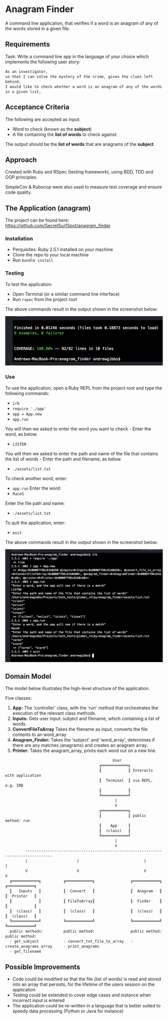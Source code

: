 # Anagram Finder

A command line application, that verifies if a word is an anagram of any of the words stored in a given file.

## Requirements

Task: Write a command line app in the language of your choice which implements the following user story:

```
As an investigator,
so that I can solve the mystery of the crime, given the clues left behind,
I would like to check whether a word is an anagram of any of the words in a given list,
```
## Acceptance Criteria

The following are accepted as input:
- Word to check (known as the **subject**)
- A file containing the **list of words** to check against

The output should be the **list of words** that are anagrams of the **subject**.

## Approach

Created with Ruby and RSpec (testing framework), using BDD, TDD and OOP principles.

SimpleCov & Rubocop were also used to measure test coverage and ensure code quality.

## The Application (anagram)

The project can be found here: https://github.com/SecretSurfSpot/anagram_finder

### Installation
- Perquisites: Ruby 2.5.1 installed on your machine
- Clone the repo to your local machine
- Run `bundle install`

### Testing
To test the application:
- Open Terminal (or a similar command line interface)
- Run `rspec` from the project root

The above commands result in the output shown in the screenshot below:

![REPL screenshot](https://github.com/SecretSurfSpot/anagram_finder/blob/master/images/rspec_screenshot.png)

### Use
To use the application, open a Ruby REPL from the project root and type the following commands:

- `irb`
- `require './app'`
- `app = App.new`
- `app.run`

You will then we asked to enter the word you want to check - Enter the word, as below.
- `LISTEN`

You will then we asked to enter the path and name of the file that contains the list of words - Enter the path and filename, as below.
- `./assets/list.txt`

To check another word, enter:

- `app.run`
Enter the word:
- `RaceS`

Enter the file path and name:
- `./assets/list.txt`

To quit the application, enter:
- `exit`

The above commands result in the output shown in the screenshot below:

![REPL screenshot](https://github.com/SecretSurfSpot/anagram_finder/blob/master/images/interaction_screenshot.png)

## Domain Model

The model below illustrates the high-level structure of the application.

Five classes:

1. **App:** The 'controller' class, with the 'run' method that orchestrates the execution of the relevant class methods.
2. **Inputs:** Gets user input: subject and filename, which containing a list of words.
3. **ConvertFileToArray** Takes the filename as input, converts the file contents to an word_array
4. **Anagram_Finder:** Takes the 'subject' and 'word_array', determines if there are any matches (anagrams) and creates an anagram array.
5. **Printer:** Takes the anagram_array, prints each word out on a new line.

```
                                                User
                                          ╔════════════╗  
                                          ║            ║ Interacts with application
                                          ║  Terminal  ║ via REPL, e.g. IRB     
                                          ║            ║
                                          ╚════════════╝
                                                 |
                                                 V                                   
                                          ╔════════════╗     
                                          ║            ║ public method: run
                                          ║    App     ║                 
                                          ║  (class)   ║            
                                          ╚════════════╝                    
                                                 |
                                                 V
         ----------------------------------------------------------------------------------                                          
         |                      |                             |                           |
         V                      V                             V                           V
  ╔════════════╗          ╔════════════╗                ╔════════════╗              ╔════════════╗       
  ║   Inputs   ║          ║  Convert   ║                ║  Anagram   ║              ║  Printer   ║       
  ║            ║          ║ FileToArray║                ║  Finder    ║              ║            ║                    
  ║  (class)   ║          ║  (class)   ║                ║  (class)   ║              ║  (class)   ║       
  ╚════════════╝          ╚════════════╝                ╚════════════╝              ╚════════════╝         
  public methods:         public method:                public method:              public method:
  - get_subject           - convert_txt_file_to_array   - create_anagrams_array     - print_anagrams
  - get_filename

```

## Possible Improvements
- Code could be modified so that the file (list of words) is read and stored into an array that persists, for the lifetime of the users session on the application
- Testing could be extended to cover edge cases and instance when incorrect input is entered
- The application could be re-written in a language that is better suited to speedy data processing (Python or Java for instance)
